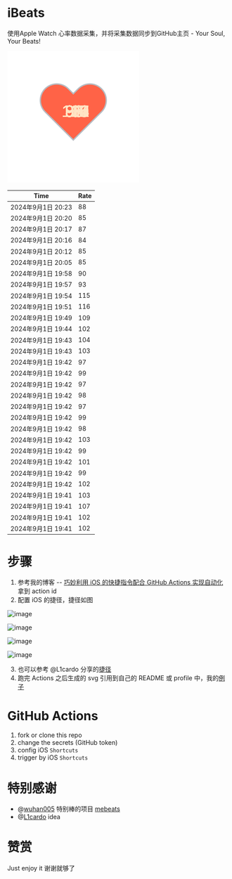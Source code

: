 # iBeats
使用Apple Watch 心率数据采集，并将采集数据同步到GitHub主页 - Your Soul, Your Beats!

![](./files/heart.svg)

<!--START_SECTION:my_heart_rate-->
| Time | Rate | 
 | ---- | ---- | 
| 2024年9月1日 20:23 | 88 |
| 2024年9月1日 20:20 | 85 |
| 2024年9月1日 20:17 | 87 |
| 2024年9月1日 20:16 | 84 |
| 2024年9月1日 20:12 | 85 |
| 2024年9月1日 20:05 | 85 |
| 2024年9月1日 19:58 | 90 |
| 2024年9月1日 19:57 | 93 |
| 2024年9月1日 19:54 | 115 |
| 2024年9月1日 19:51 | 116 |
| 2024年9月1日 19:49 | 109 |
| 2024年9月1日 19:44 | 102 |
| 2024年9月1日 19:43 | 104 |
| 2024年9月1日 19:43 | 103 |
| 2024年9月1日 19:42 | 97 |
| 2024年9月1日 19:42 | 99 |
| 2024年9月1日 19:42 | 97 |
| 2024年9月1日 19:42 | 98 |
| 2024年9月1日 19:42 | 97 |
| 2024年9月1日 19:42 | 99 |
| 2024年9月1日 19:42 | 98 |
| 2024年9月1日 19:42 | 103 |
| 2024年9月1日 19:42 | 99 |
| 2024年9月1日 19:42 | 101 |
| 2024年9月1日 19:42 | 99 |
| 2024年9月1日 19:42 | 102 |
| 2024年9月1日 19:41 | 103 |
| 2024年9月1日 19:41 | 107 |
| 2024年9月1日 19:41 | 102 |
| 2024年9月1日 19:41 | 102 |

<!--END_SECTION:my_heart_rate-->

# 步骤
1. 参考我的博客 -- [巧妙利用 iOS 的快捷指令配合 GitHub Actions 实现自动化](https://github.com/yihong0618/gitblog/issues/198) 拿到 action id
2. 配置 iOS 的捷径，捷径如图

![image](https://user-images.githubusercontent.com/15976103/122154218-0db0b480-ce97-11eb-93bb-5aec07c558dc.png)

![image](https://user-images.githubusercontent.com/15976103/122154236-186b4980-ce97-11eb-8e4b-70551a0391ae.png)

![image](https://user-images.githubusercontent.com/15976103/122154268-2d47dd00-ce97-11eb-902e-3acf292265a9.png)

![image](https://user-images.githubusercontent.com/15976103/122174055-fa144680-ceb4-11eb-9be2-3eb83cd516f7.png)

3. 也可以参考 @L1cardo 分享的[捷径](https://www.icloud.com/shortcuts/6ab6047b459c41ad822ad6b94b1c03d4)
4. 跑完 Actions 之后生成的 svg 引用到自己的 README 或 profile 中，我的[例子](https://github.com/yihong0618) 

# GitHub Actions

1. fork or clone this repo
2. change the secrets (GitHub token)
3. config iOS `Shortcuts` 
4. trigger by iOS `Shortcuts`

# 特别感谢
- @[wuhan005](https://github.com/wuhan005) 特别棒的项目 [mebeats](https://github.com/wuhan005/mebeats)
- @[L1cardo](https://github.com/L1cardo) idea

# 赞赏
Just enjoy it
谢谢就够了
